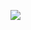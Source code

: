 ![](https://cdn.discordapp.com/attachments/953017747200147487/1302321608266088458/IMG_6870.png?ex=6727b103&is=67265f83&hm=d0dbd949faa9a3019c32a87bba111c658eb33b07b6bab3b8f3d39dd0c8cb5a47&)
